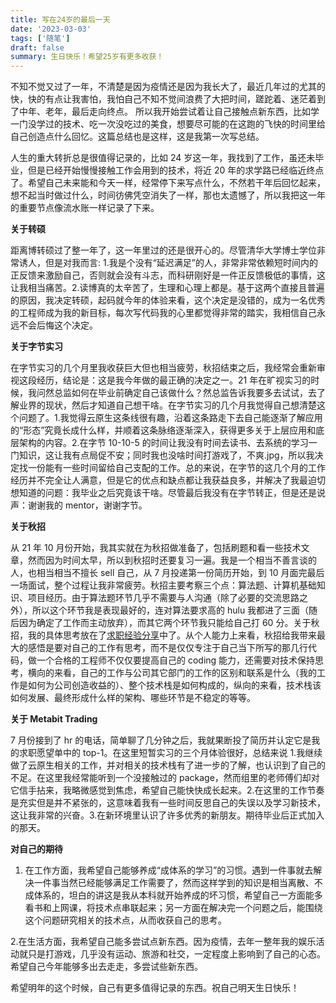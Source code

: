 ```yaml
---
title: 写在24岁的最后一天
date: '2023-03-03'
tags: ['随笔']
draft: false
summary: 生日快乐！希望25岁有更多收获！
---
```


不知不觉又过了一年，不清楚是因为疫情还是因为我长大了，最近几年过的尤其的快，快的有点让我害怕，我怕自己不知不觉间浪费了大把时间，蹉跎着、迷茫着到了中年、老年，最后走向终点。
所以我开始尝试着让自己接触点新东西，比如学一门没学过的技术、吃一次没吃过的美食，想要尽可能的在这跑的飞快的时间里给自己创造点什么回忆。这篇总结也是这样，这是我第一次写总结。

人生的重大转折总是很值得记录的，比如 24 岁这一年，我找到了工作，虽还未毕业，但是已经开始慢慢接触工作会用到的技术，将近 20 年的求学路已经临近终点了。希望自己未来能和今天一样，经常停下来写点什么，不然若干年后回忆起来，想不起当时做过什么，时间彷佛凭空消失了一样，那也太遗憾了，所以我把这一年的重要节点像流水账一样记录了下来。

<b>关于转硕</b>

距离博转硕过了整一年了，这一年里过的还是很开心的。尽管清华大学博士学位非常诱人，但是对我而言: 1.我是个没有“延迟满足”的人，非常非常依赖短时间内的正反馈来激励自己，否则就会没有斗志，而科研刚好是一件正反馈极低的事情，这让我相当痛苦。2.读博真的太辛苦了，生理和心理上都是。基于这两个直接且普遍的原因，我决定转硕，起码就今年的体验来看，这个决定是没错的，成为一名优秀的工程师成为我的新目标，每次写代码我的心里都觉得非常的踏实，我相信自己永远不会后悔这个决定。

<b>关于字节实习</b>

在字节实习的几个月里我收获巨大但也相当疲劳，秋招结束之后，我经常会重新审视这段经历，结论是：这是我今年做的最正确的决定之一。21 年在旷视实习的时候，我问然总监如何在毕业前确定自己该做什么？然总监告诉我要多去试试，去了解业界的现状，然后才知道自己想干啥。在字节实习的几个月我觉得自己想清楚这个问题了。1.我觉得云原生这条线很有趣，沿着这条路走下去自己能逐渐了解应用的“形态”究竟长成什么样，并顺着这条脉络逐渐深入，获得更多关于上层应用和底层架构的内容。2.在字节 10-10-5 的时间让我没有时间去读书、去系统的学习一门知识，这让我有点局促不安；同时我也没啥时间打游戏了，不爽.jpg，所以我决定找一份能有一些时间留给自己支配的工作。总的来说，在字节的这几个月的工作经历并不完全让人满意，但是它的优点和缺点都让我获益良多，并解决了我最迫切想知道的问题：我毕业之后究竟该干啥。尽管最后我没有在字节转正，但是还是说声：谢谢我的 mentor，谢谢字节。

<b>关于秋招</b>

从 21 年 10 月份开始，我其实就在为秋招做准备了，包括刷题和看一些技术文章，然而因为时间太早，所以到秋招时还要复习一遍。我是一个相当不善言谈的人，也相当相当不擅长 sell 自己，从 7 月投递第一份简历开始，到 10 月面完最后一场面试，整个过程让我非常疲劳。秋招主要考察三个点：算法题、计算机基础知识、项目经历。由于算法题环节几乎不需要与人沟通（除了必要的交流思路之外），所以这个环节我是表现最好的，连对算法要求高的 hulu 我都进了三面（随后因为确定了工作而主动放弃），而其它两个环节我只能给自己打 60 分。关于秋招，我的具体思考放在了[求职经验分享](/blog/2022/求职经验分享)中了。从个人能力上来看，秋招给我带来最大的感悟是要对自己的工作有思考，而不是仅仅专注于自己当下所写的那几行代码，做一个合格的工程师不仅仅要提高自己的 coding 能力，还需要对技术保持思考，横向的来看，自己的工作与公司其它部门的工作的区别和联系是什么（我的工作是如何为公司创造收益的）、整个技术栈是如何构成的，纵向的来看，技术栈该如何发展、最终形成什么样的架构、哪些环节是不稳定的等等。

<b>关于 Metabit Trading</b>

7 月份接到了 hr 的电话，简单聊了几分钟之后，我就果断投了简历并认定它是我的求职愿望单中的 top-1。在这里短暂实习的三个月体验很好，总结来说 1.我继续做了云原生相关的工作，并对相关的技术栈有了进一步的了解，也认识到了自己的不足。在这里我经常能听到一个没接触过的 package，然而组里的老师傅们却对它信手拈来，我略微感觉到焦虑，希望自己能快快成长起来。2.在这里的工作节奏是充实但是并不紧张的，这意味着我有一些时间反思自己的失误以及学习新技术，这让我非常的兴奋。3.在新环境里认识了许多优秀的新朋友。期待毕业后正式加入的那天。

<b>对自己的期待</b>

1. 在工作方面，我希望自己能够养成“成体系的学习”的习惯。遇到一件事就去解决一件事当然已经能够满足工作需要了，然而这样学到的知识是相当离散、不成体系的，坦白的讲这是我从本科就开始养成的坏习惯，希望自己一方面能多看书和上网课，将技术点串联起来；另一方面在解决完一个问题之后，能围绕这个问题研究相关的技术点，从而收获自己的思考。

2.在生活方面，我希望自己能多尝试点新东西。因为疫情，去年一整年我的娱乐活动就只是打游戏，几乎没有运动、旅游和社交，一定程度上影响到了自己的心态。希望自己今年能够多出去走走，多尝试些新东西。

希望明年的这个时候，自己有更多值得记录的东西。祝自己明天生日快乐！
